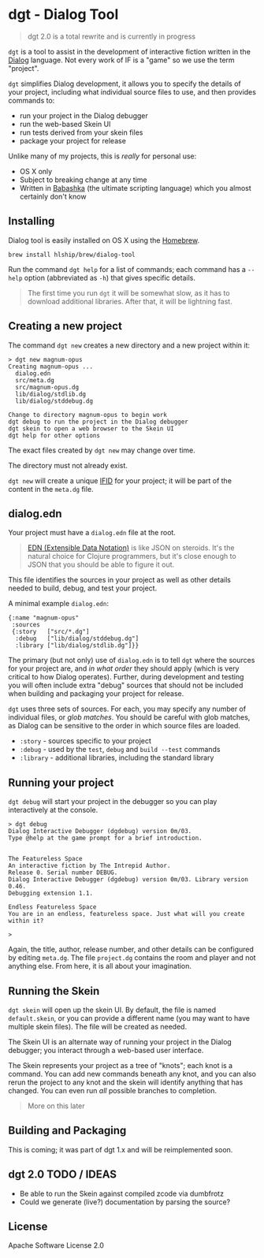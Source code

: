 # dgt - Dialog Tool

> dgt 2.0 is a total rewrite and is currently in progress

`dgt` is a tool to assist in the development of interactive fiction
written in the [Dialog](https://linusakesson.net/dialog/index.php) language. Not every work of IF is a "game" so we use the term "project".

`dgt` simplifies Dialog development, it allows you to specify the details of your project,
including what individual source files to use, and then provides commands to:

- run your project in the Dialog debugger
- run the web-based Skein UI
- run tests derived from your skein files
- package your project for release

Unlike many of my projects, this is _really_ for personal use:

- OS X only
- Subject to breaking change at any time
- Written in [Babashka](https://github.com/babashka/babashka) (the ultimate scripting language) which you almost certainly don't know

## Installing

Dialog tool is easily installed on OS X using the [Homebrew](https://brew.sh/).

```
brew install hlship/brew/dialog-tool
```

Run the command `dgt help` for a list of commands; each command has a `--help` option (abbreviated as `-h`) that gives
specific details.

> The first time you run `dgt` it will be somewhat slow, as it has to download additional libraries. After that, it will be lightning fast.

## Creating a new project

The command `dgt new` creates a new directory and a new project within it:

```
> dgt new magnum-opus
Creating magnum-opus ...
  dialog.edn
  src/meta.dg
  src/magnum-opus.dg
  lib/dialog/stdlib.dg
  lib/dialog/stddebug.dg
 
Change to directory magnum-opus to begin work
dgt debug to run the project in the Dialog debugger
dgt skein to open a web browser to the Skein UI
dgt help for other options
```
The exact files created by `dgt new` may change over time.

The directory must not already exist.

`dgt new` will create a unique [IFID](https://linusakesson.net/dialog/docs/beyondprg.html) for your project; it
will be part of the content in the `meta.dg` file. 

## dialog.edn

Your project must have a `dialog.edn` file at the root.

> [EDN (Extensible Data Notation)](https://github.com/edn-format/edn) is like JSON on steroids. It's the natural
  choice for Clojure programmers, but it's close enough to JSON that you should be able to figure it out.

This file identifies the sources in your project as well as other details needed to build, debug, and test your project.

A minimal example `dialog.edn`:
 
```
{:name "magnum-opus"
 :sources
 {:story   ["src/*.dg"]
  :debug   ["lib/dialog/stddebug.dg"]
  :library ["lib/dialog/stdlib.dg"]}}
```                   

The primary (but not only) use of `dialog.edn` is to tell `dgt` where the sources for your project are,
and _in what order_ they should apply (which is very critical to how Dialog operates).
Further, during development and testing you will often include extra "debug" sources that should not 
be included when building and packaging your project for release.

`dgt` uses three sets of sources.
For each, you may specify any number of individual files, or _glob matches_.
You should be careful with glob matches, as Dialog can be sensitive to the order in which
source files are loaded.

* `:story` - sources specific to your project
* `:debug` - used by the `test`, `debug` and `build --test` commands
* `:library` - additional libraries, including the standard library

## Running your project

`dgt debug` will start your project in the debugger so you can play interactively at the console.

```
> dgt debug
Dialog Interactive Debugger (dgdebug) version 0m/03.
Type @help at the game prompt for a brief introduction.


The Featureless Space
An interactive fiction by The Intrepid Author.
Release 0. Serial number DEBUG.
Dialog Interactive Debugger (dgdebug) version 0m/03. Library version 0.46.
Debugging extension 1.1.

Endless Featureless Space
You are in an endless, featureless space. Just what will you create within it?

>
```

Again, the title, author, release number, and other details can be configured by editing `meta.dg`.
The file `project.dg` contains the room and player and not anything else.  From here, it is all about
your imagination.


## Running the Skein

`dgt skein` will open up the skein UI.  By default, the file is named `default.skein`, or you can provide a different
name (you may want to have multiple skein files).  The file will be created as needed.

The Skein UI is an alternate way of running your project in the Dialog debugger; you interact through
a web-based user interface.

The Skein represents your project as a tree of "knots"; each knot is a command. You can
add new commands beneath any knot, and you can also rerun the project to any knot
and the skein will identify anything that has changed.  You can even run *all* possible branches
to completion.

> More on this later

## Building and Packaging

This is coming; it was part of dgt 1.x and will be reimplemented soon.

## dgt 2.0 TODO / IDEAS

- Be able to run the Skein against compiled zcode via dumbfrotz
 - Could we generate (live?) documentation by parsing the source?

## License

Apache Software License 2.0
